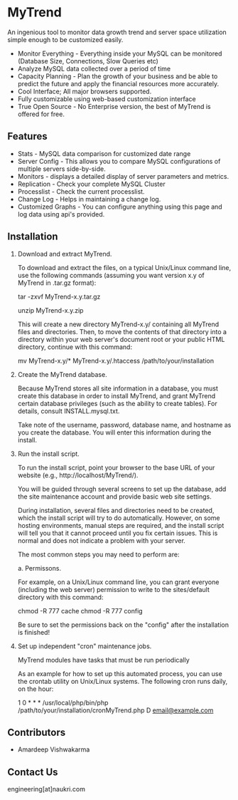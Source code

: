MyTrend
=======
An ingenious tool to monitor data growth trend and server space utilization simple enough to be customized easily.

* Monitor Everything - Everything inside your MySQL can be monitored (Database Size, Connections, Slow Queries etc)
* Analyze MySQL data collected over a period of time
* Capacity Planning - Plan the growth of your business and be able to predict the future and apply the financial resources more accurately.
* Cool Interface; All major browsers supported.
* Fully customizable using web-based customization interface
* True Open Source - No Enterprise version, the best of MyTrend is offered for free.

Features
--------
* Stats - MySQL data comparison for customized date range
* Server Config - This allows you to compare MySQL configurations of multiple servers side-by-side. 
* Monitors - displays a detailed display of server parameters and metrics.
* Replication - Check your complete MySQL Cluster
* Processlist -  Check the current processlist. 
* Change Log - Helps in maintaining a change log.
* Customized Graphs - You can configure anything using this page and log data using api's provided.

Installation
------------
1. Download and extract MyTrend.

   To download and extract the files, on a typical Unix/Linux command line, use
   the following commands (assuming you want version x.y of MyTrend in .tar.gz
   format):

     tar -zxvf MyTrend-x.y.tar.gz
     
     unzip MyTrend-x.y.zip

   This will create a new directory MyTrend-x.y/ containing all MyTrend files and
   directories. Then, to move the contents of that directory into a directory
   within your web server's document root or your public HTML directory,
   continue with this command:

     mv MyTrend-x.y/* MyTrend-x.y/.htaccess /path/to/your/installation

2. Create the MyTrend database.

   Because MyTrend stores all site information in a database, you must create
   this database in order to install MyTrend, and grant MyTrend certain database
   privileges (such as the ability to create tables). For details, consult
   INSTALL.mysql.txt. 

   Take note of the username, password, database name, and hostname as you
   create the database. You will enter this information during the install.

3. Run the install script.

   To run the install script, point your browser to the base URL of your
   website (e.g., http://localhost/MyTrend/).

   You will be guided through several screens to set up the database, add the
   site maintenance account and provide basic web site settings.

   During installation, several files and directories need to be created, which
   the install script will try to do automatically. However, on some hosting
   environments, manual steps are required, and the install script will tell
   you that it cannot proceed until you fix certain issues. This is normal and
   does not indicate a problem with your server.

   The most common steps you may need to perform are:

   a. Permissons.

      For example, on a Unix/Linux command line, you can grant everyone
      (including the web server) permission to write to the sites/default
      directory with this command:

      chmod -R 777 cache
      chmod -R 777 config	

      Be sure to set the permissions back on the "config" after the installation 
      is finished!

4. Set up independent "cron" maintenance jobs.

   MyTrend modules have tasks that must be run periodically

   As an example for how to set up this automated process, you can use the
   crontab utility on Unix/Linux systems. The following cron runs daily, 
   on the hour:

   1 0 * * * /usr/local/php/bin/php /path/to/your/installation/cronMyTrend.php D email@example.com



Contributors
------------
* Amardeep Vishwakarma


Contact Us
----------
engineering[at]naukri.com

